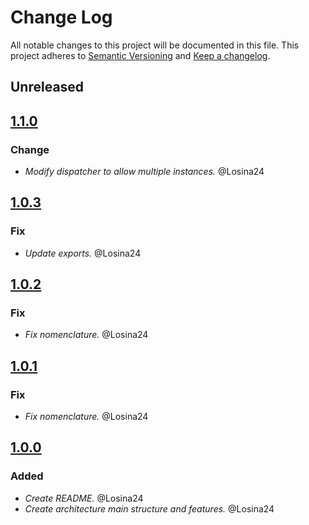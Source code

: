 # Change Log
All notable changes to this project will be documented in this file.
This project adheres to [Semantic Versioning](http://semver.org/) and [Keep a changelog](https://github.com/olivierlacan/keep-a-changelog).

## Unreleased

## [1.1.0](https://github.com/kuasr/flux/tree/1.1.0)
### Change
- *Modify dispatcher to allow multiple instances.* @Losina24

## [1.0.3](https://github.com/kuasr/flux/tree/1.0.3)
### Fix
- *Update exports.* @Losina24

## [1.0.2](https://github.com/kuasr/flux/tree/1.0.2)
### Fix
- *Fix nomenclature.* @Losina24

## [1.0.1](https://github.com/kuasr/flux/tree/1.0.1)
### Fix
- *Fix nomenclature.* @Losina24

## [1.0.0](https://github.com/kuasr/flux/tree/1.0.0)
### Added
- *Create README.* @Losina24
- *Create architecture main structure and features.* @Losina24
